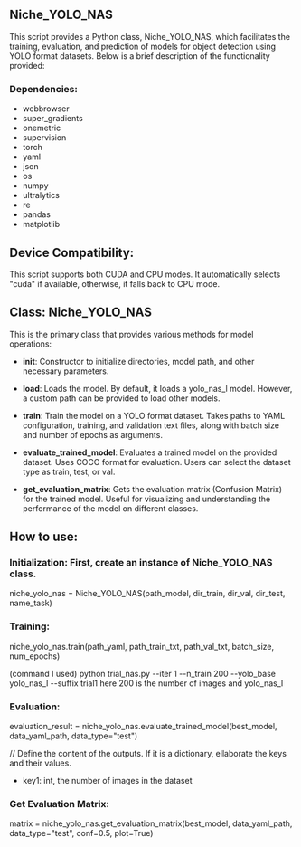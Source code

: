 ## Niche_YOLO_NAS
This script provides a Python class, Niche_YOLO_NAS, which facilitates the training, evaluation, and prediction of models for object detection using YOLO format datasets. Below is a brief description of the functionality provided:

### Dependencies:
- webbrowser
- super_gradients
- onemetric
- supervision
- torch
- yaml
- json
- os
- numpy
- ultralytics
- re
- pandas
- matplotlib
## Device Compatibility:
This script supports both CUDA and CPU modes. It automatically selects "cuda" if available, otherwise, it falls back to CPU mode.

## Class: Niche_YOLO_NAS
This is the primary class that provides various methods for model operations:

- **__init__**: Constructor to initialize directories, model path, and other necessary parameters.

- **load**: Loads the model. By default, it loads a yolo_nas_l model. However, a custom path can be provided to load other models.

- **train**: Train the model on a YOLO format dataset. Takes paths to YAML configuration, training, and validation text files, along with batch size and number of epochs as arguments.

- **evaluate_trained_model**: Evaluates a trained model on the provided dataset. Uses COCO format for evaluation. Users can select the dataset type as train, test, or val.

- **get_evaluation_matrix**: Gets the evaluation matrix (Confusion Matrix) for the trained model. Useful for visualizing and understanding the performance of the model on different classes.

## How to use:

### Initialization: First, create an instance of Niche_YOLO_NAS class.
niche_yolo_nas = Niche_YOLO_NAS(path_model, dir_train, dir_val, dir_test, name_task)
### Training:
niche_yolo_nas.train(path_yaml, path_train_txt, path_val_txt, batch_size, num_epochs)

(command I used) python trial_nas.py --iter 1 --n_train 200 --yolo_base yolo_nas_l --suffix trial1 here 200 is the number of images and yolo_nas_l

### Evaluation:
evaluation_result = niche_yolo_nas.evaluate_trained_model(best_model, data_yaml_path, data_type="test")

// Define the content of the outputs. If it is a dictionary, ellaborate the keys and their values.
  - key1: int, the number of images in the dataset

### Get Evaluation Matrix:
matrix = niche_yolo_nas.get_evaluation_matrix(best_model, data_yaml_path, data_type="test", conf=0.5, plot=True)
